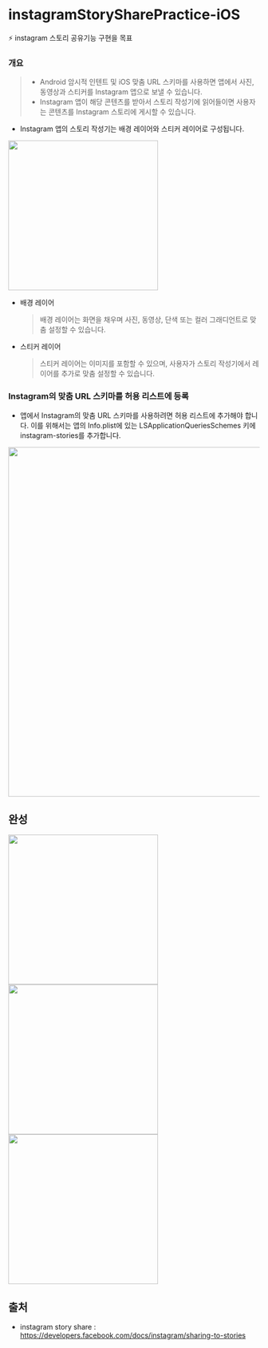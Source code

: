 # instagramStorySharePractice-iOS
:zap: instagram 스토리 공유기능 구현을 목표

### 개요
>- Android 암시적 인텐트 및 iOS 맞춤 URL 스키마를 사용하면 앱에서 사진, 동영상과 스티커를 Instagram 앱으로 보낼 수 있습니다.
>- Instagram 앱이 해당 콘텐츠를 받아서 스토리 작성기에 읽어들이면 사용자는 콘텐츠를 Instagram 스토리에 게시할 수 있습니다.
- Instagram 앱의 스토리 작성기는 배경 레이어와 스티커 레이어로 구성됩니다.
<img src="https://user-images.githubusercontent.com/69136340/106865995-4386a500-670f-11eb-851b-8d200ae48aab.png" width="300">

- 배경 레이어
  > 배경 레이어는 화면을 채우며 사진, 동영상, 단색 또는 컬러 그래디언트로 맞춤 설정할 수 있습니다.
- 스티커 레이어
  > 스티커 레이어는 이미지를 포함할 수 있으며, 사용자가 스토리 작성기에서 레이어를 추가로 맞춤 설정할 수 있습니다.

### Instagram의 맞춤 URL 스키마를 허용 리스트에 등록
- 앱에서 Instagram의 맞춤 URL 스키마를 사용하려면 허용 리스트에 추가해야 합니다. 이를 위해서는 앱의 Info.plist에 있는 LSApplicationQueriesSchemes 키에 instagram-stories를 추가합니다.
<img src ="https://user-images.githubusercontent.com/69136340/106881464-ed226200-6720-11eb-8126-d381773aa0e1.png" width="700">

## 완성
<p>
<img src = "https://user-images.githubusercontent.com/69136340/106991726-2b1f9480-67ba-11eb-896f-dc54529b9504.png" width="300">
<img src = "https://user-images.githubusercontent.com/69136340/106991729-2bb82b00-67ba-11eb-953d-88f4826eb001.png" width="300">
<img src = "https://user-images.githubusercontent.com/69136340/106991732-2ce95800-67ba-11eb-9c31-f6e4590be40d.png" width="300">
</p>

## 출처
- instagram story share : https://developers.facebook.com/docs/instagram/sharing-to-stories
